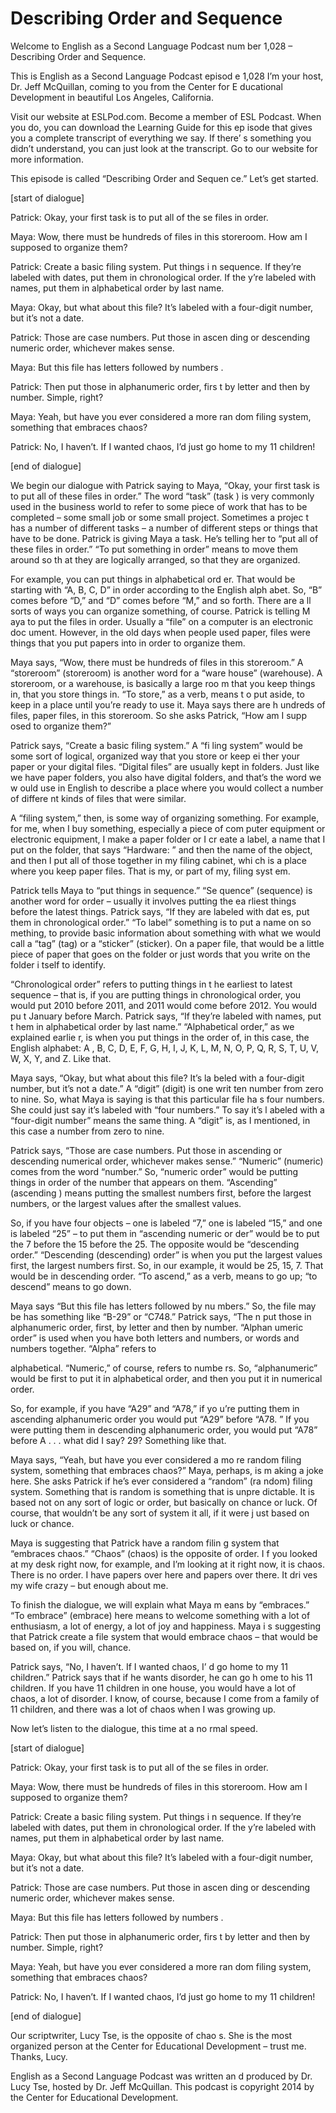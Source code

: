 # Describing Order and Sequence

Welcome to English as a Second Language Podcast num ber 1,028 – Describing Order and Sequence.

This is English as a Second Language Podcast episod e 1,028 I’m your host, Dr. Jeff McQuillan, coming to you from the Center for E ducational Development in beautiful Los Angeles, California.

Visit our website at ESLPod.com. Become a member of  ESL Podcast. When you do, you can download the Learning Guide for this ep isode that gives you a complete transcript of everything we say. If there’ s something you didn’t understand, you can just look at the transcript. Go  to our website for more information.

This episode is called “Describing Order and Sequen ce.” Let’s get started.

[start of dialogue]

Patrick: Okay, your first task is to put all of the se files in order.

Maya: Wow, there must be hundreds of files in this storeroom. How am I supposed to organize them?

Patrick: Create a basic filing system. Put things i n sequence. If they’re labeled with dates, put them in chronological order. If the y’re labeled with names, put them in alphabetical order by last name.

Maya: Okay, but what about this file? It’s labeled with a four-digit number, but it’s not a date.

Patrick: Those are case numbers. Put those in ascen ding or descending numeric order, whichever makes sense.

Maya: But this file has letters followed by numbers .

Patrick: Then put those in alphanumeric order, firs t by letter and then by number. Simple, right?

Maya: Yeah, but have you ever considered a more ran dom filing system, something that embraces chaos?

Patrick: No, I haven’t. If I wanted chaos, I’d just  go home to my 11 children!

[end of dialogue]

We begin our dialogue with Patrick saying to Maya, “Okay, your first task is to put all of these files in order.” The word “task” (task ) is very commonly used in the business world to refer to some piece of work that has to be completed – some small job or some small project. Sometimes a projec t has a number of different tasks – a number of different steps or things that have to be done. Patrick is giving Maya a task. He’s telling her to “put all of  these files in order.” “To put something in order” means to move them around so th at they are logically arranged, so that they are organized.

For example, you can put things in alphabetical ord er. That would be starting with “A, B, C, D” in order according to the English alph abet. So, “B” comes before “D,” and “D” comes before “M,” and so forth. There are a ll sorts of ways you can organize something, of course. Patrick is telling M aya to put the files in order. Usually a “file” on a computer is an electronic doc ument. However, in the old days when people used paper, files were things that  you put papers into in order to organize them.

Maya says, “Wow, there must be hundreds of files in  this storeroom.” A “storeroom” (storeroom) is another word for a “ware house” (warehouse). A storeroom, or a warehouse, is basically a large roo m that you keep things in, that you store things in. “To store,” as a verb, means t o put aside, to keep in a place until you’re ready to use it. Maya says there are h undreds of files, paper files, in this storeroom. So she asks Patrick, “How am I supp osed to organize them?”

Patrick says, “Create a basic filing system.” A “fi ling system” would be some sort of logical, organized way that you store or keep ei ther your paper or your digital files. “Digital files” are usually kept in folders.  Just like we have paper folders, you also have digital folders, and that’s the word we w ould use in English to describe a place where you would collect a number of differe nt kinds of files that were similar.

A “filing system,” then, is some way of organizing something. For example, for me, when I buy something, especially a piece of com puter equipment or electronic equipment, I make a paper folder or I cr eate a label, a name that I put on the folder, that says “Hardware: ” and then the name of the object, and then I put all of those together in my filing cabinet, whi ch is a place where you keep paper files. That is my, or part of my, filing syst em.

Patrick tells Maya to “put things in sequence.” “Se quence” (sequence) is another word for order – usually it involves putting the ea rliest things before the latest things. Patrick says, “If they are labeled with dat es, put them in chronological order.” “To label” something is to put a name on so mething, to provide basic information about something with what we would call  a “tag” (tag) or a “sticker” (sticker). On a paper file, that would be a little piece of paper that goes on the folder or just words that you write on the folder i tself to identify.

“Chronological order” refers to putting things in t he earliest to latest sequence – that is, if you are putting things in chronological  order, you would put 2010 before 2011, and 2011 would come before 2012. You would pu t January before March. Patrick says, “If they’re labeled with names, put t hem in alphabetical order by last name.” “Alphabetical order,” as we explained earlie r, is when you put things in the order of, in this case, the English alphabet: A , B, C, D, E, F, G, H, I, J, K, L, M, N, O, P, Q, R, S, T, U, V, W, X, Y, and Z. Like that.

Maya says, “Okay, but what about this file? It’s la beled with a four-digit number, but it’s not a date.” A “digit” (digit) is one writ ten number from zero to nine. So, what Maya is saying is that this particular file ha s four numbers. She could just say it’s labeled with “four numbers.” To say it’s l abeled with a “four-digit number” means the same thing. A “digit” is, as I mentioned,  in this case a number from zero to nine.

Patrick says, “Those are case numbers. Put those in  ascending or descending numerical order, whichever makes sense.” “Numeric” (numeric) comes from the word “number.” So, “numeric order” would be putting  things in order of the number that appears on them. “Ascending” (ascending ) means putting the smallest numbers first, before the largest numbers,  or the largest values after the smallest values.

So, if you have four objects – one is labeled “7,” one is labeled “15,” and one is labeled “25” – to put them in “ascending numeric or der” would be to put the 7 before the 15 before the 25. The opposite would be “descending order.” “Descending (descending) order” is when you put the  largest values first, the largest numbers first. So, in our example, it would  be 25, 15, 7. That would be in descending order. “To ascend,” as a verb, means to go up; “to descend” means to go down.

Maya says “But this file has letters followed by nu mbers.” So, the file may be has something like “B-29” or “C748.” Patrick says, “The n put those in alphanumeric order, first, by letter and then by number. “Alphan umeric order” is used when you have both letters and numbers, or words and numbers  together. “Alpha” refers to

alphabetical. “Numeric,” of course, refers to numbe rs. So, “alphanumeric” would be first to put it in alphabetical order, and then you put it in numerical order.

So, for example, if you have “A29” and “A78,” if yo u’re putting them in ascending alphanumeric order you would put “A29” before “A78. ” If you were putting them in descending alphanumeric order, you would put “A78” before A . . . what did I say? 29? Something like that.

Maya says, “Yeah, but have you ever considered a mo re random filing system, something that embraces chaos?” Maya, perhaps, is m aking a joke here. She asks Patrick if he’s ever considered a “random” (ra ndom) filing system. Something that is random is something that is unpre dictable. It is based not on any sort of logic or order, but basically on chance  or luck. Of course, that wouldn’t be any sort of system it all, if it were j ust based on luck or chance.

Maya is suggesting that Patrick have a random filin g system that “embraces chaos.” “Chaos” (chaos) is the opposite of order. I f you looked at my desk right now, for example, and I’m looking at it right now, it is chaos. There is no order. I have papers over here and papers over there. It dri ves my wife crazy – but enough about me.

To finish the dialogue, we will explain what Maya m eans by “embraces.” “To embrace” (embrace) here means to welcome something with a lot of enthusiasm, a lot of energy, a lot of joy and happiness. Maya i s suggesting that Patrick create a file system that would embrace chaos – that would  be based on, if you will, chance.

Patrick says, “No, I haven’t. If I wanted chaos, I’ d go home to my 11 children.” Patrick says that if he wants disorder, he can go h ome to his 11 children. If you have 11 children in one house, you would have a lot  of chaos, a lot of disorder. I know, of course, because I come from a family of 11  children, and there was a lot of chaos when I was growing up.

Now let’s listen to the dialogue, this time at a no rmal speed.

[start of dialogue]

Patrick: Okay, your first task is to put all of the se files in order.

Maya: Wow, there must be hundreds of files in this storeroom. How am I supposed to organize them?

Patrick: Create a basic filing system. Put things i n sequence. If they’re labeled with dates, put them in chronological order. If the y’re labeled with names, put them in alphabetical order by last name.

Maya: Okay, but what about this file? It’s labeled with a four-digit number, but it’s not a date.

Patrick: Those are case numbers. Put those in ascen ding or descending numeric order, whichever makes sense.

Maya: But this file has letters followed by numbers .

Patrick: Then put those in alphanumeric order, firs t by letter and then by number. Simple, right?

Maya: Yeah, but have you ever considered a more ran dom filing system, something that embraces chaos?

Patrick: No, I haven’t. If I wanted chaos, I’d just  go home to my 11 children!

[end of dialogue]

Our scriptwriter, Lucy Tse, is the opposite of chao s. She is the most organized person at the Center for Educational Development – trust me. Thanks, Lucy.



English as a Second Language Podcast was written an d produced by Dr. Lucy Tse, hosted by Dr. Jeff McQuillan. This podcast is copyright 2014 by the Center for Educational Development.

